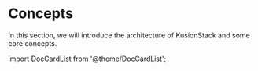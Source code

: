 # Concepts

In this section, we will introduce the architecture of KusionStack and some core concepts.

import DocCardList from '@theme/DocCardList';

<DocCardList />
